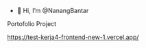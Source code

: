 - 👋 Hi, I’m @NanangBantar

Portofolio Project

https://test-kerja4-frontend-new-1.vercel.app/

<!---
NanangBantar/NanangBantar is a ✨ special ✨ repository because its `README.md` (this file) appears on your GitHub profile.
You can click the Preview link to take a look at your changes.
--->
